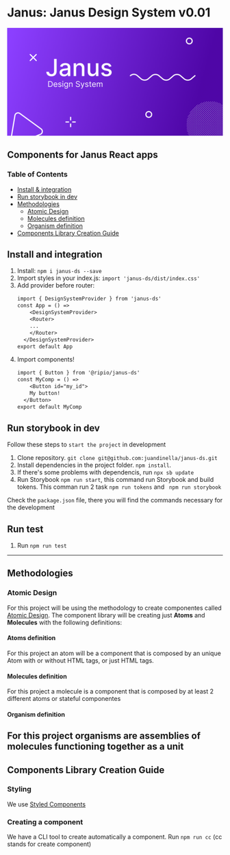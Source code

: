 # Janus: Janus Design System v0.01

![Janus Cover](./public/cover.png)

## Components for Janus React apps

### Table of Contents

- [Install & integration](#install-and-integration)
- [Run storybook in dev](#run-storybook-in-dev)
- [Methodologies](#methodologies)
  - [Atomic Design](#atomic-design)
  - [Molecules definition](#molecules-definition)
  - [Organism definition](#organism-definition)
- [Components Library Creation Guide](#components-library-creation-guide)

## Install and integration

1. Install: `npm i janus-ds --save`
2. Import styles in your index.js: `import 'janus-ds/dist/index.css'`
3. Add provider before router:
	```
	import { DesignSystemProvider } from 'janus-ds'
	const App = () =>
		<DesignSystemProvider>
	    <Router>
	    ...
	    </Router>
	  </DesignSystemProvider>
	export default App
	```
4. Import components!
	```
	import { Button } from '@ripio/janus-ds'
	const MyComp = () =>
		<Button id="my_id">
	    My button!
	  </Button>
	export default MyComp
	```

## Run storybook in dev

Follow these steps to `start the project` in development

1. Clone repository. `git clone git@github.com:juandinella/janus-ds.git`
2. Install dependencies in the project folder. `npm install`.
3. If there's some problems with dependencis, run `npx sb update`
3. Run Storybook `npm run start`, this command run Storybook and build tokens. This comman run 2 task `npm run tokens` and ` npm run storybook`

Check the `package.json` file, there you will find the commands necessary for the development

## Run test

1. Run `npm run test`

---

## Methodologies

### Atomic Design

For this project will be using the methodology to create componentes called [Atomic Design](https://shop.bradfrost.com/products/atomic-design-ebook). The component library will be creating just **Atoms** and **Molecules** with the following definitions:

#### Atoms definition

For this project an atom will be a component that is composed by an unique Atom with or without HTML tags, or just HTML tags.

#### Molecules definition

For this project a molecule is a component that is composed by at least 2 different atoms or stateful componentes

#### Organism definition
For this project organisms are assemblies of molecules functioning together as a unit
---
## Components Library Creation Guide

### Styling

We use [Styled Components]( https://styled-components.com/)


### Creating a component

We have a CLI tool to create automatically a component. Run `npm run cc` (cc stands for create component)
